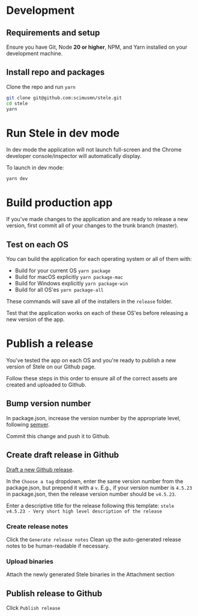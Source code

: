 # Development

## Requirements and setup
Ensure you have Git, Node **20 or higher**, NPM, and Yarn installed on your development machine.

## Install repo and packages
Clone the repo and run `yarn`

```bash
git clone git@github.com:scimusmn/stele.git
cd stele
yarn
```

# Run Stele in dev mode
In dev mode the application will not launch full-screen and the Chrome developer console/inspector will automatically display.

To launch in dev mode:

    yarn dev

# Build production app
If you've made changes to the application and are ready to release a new version, first commit all of your changes to the trunk branch (master).

## Test on each OS
You can build the application for each operating system or all of them with:

- Build for your current OS `yarn package`
- Build for macOS explicitly `yarn package-mac`
- Build for Windows explicitly `yarn package-win`
- Build for all OS'es `yarn package-all`

These commands will save all of the installers in the `release` folder.

Test that the application works on each of these OS'es before releasing a new version of the app.

# Publish a release
You've tested the app on each OS and you're ready to publish a new version of Stele on our Github page.

Follow these steps in this order to ensure all of the correct assets are created and uploaded to Github.

## Bump version number
In package.json, increase the version number by the appropriate level, following [semver](https://semver.org/).

Commit this change and push it to Github.

## Create draft release in Github
[Draft a new Github release](https://github.com/scimusmn/stele/releases/new).

In the `Choose a tag` dropdown, enter the same version number from the package.json, but prepend it with a `v`. E.g., if your version number is `4.5.23` in package.json, then the release version number should be `v4.5.23`.

Enter a descriptive title for the release following this template:
`stele v4.5.23 - Very short high level description of the release`

### Create release notes
Click the `Generate release notes`
Clean up the auto-generated release notes to be human-readable if necessary.

### Upload binaries
Attach the newly generated Stele binaries in the Attachment section

## Publish release to Github
Click `Publish release`

